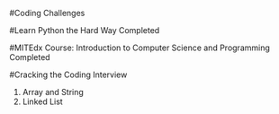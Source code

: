 #Coding Challenges

#Learn Python the Hard Way
Completed

#MITEdx Course: Introduction to Computer Science and Programming
Completed

#Cracking the Coding Interview
1. Array and String
2. Linked List
 


